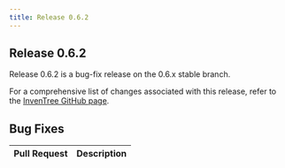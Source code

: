 ```yaml
---
title: Release 0.6.2
---
```


## Release 0.6.2

Release 0.6.2 is a bug-fix release on the 0.6.x stable branch.

For a comprehensive list of changes associated with this release, refer to the [InvenTree GitHub page](https://github.com/inventree/InvenTree/milestone/15).

## Bug Fixes

| Pull Request | Description | 
| --- | --- |
